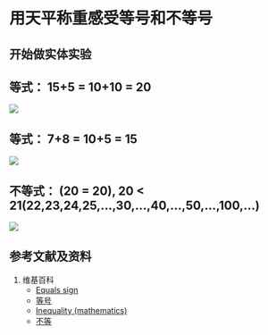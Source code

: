 # 用天平称重感受等号和不等号

## 开始做实体实验

## 等式： 15+5 = 10+10 = 20

![](/images/一年级(学龄前)/体验1+2+3+...+n的计算过程/1a1.jpg)

## 等式： 7+8 = 10+5 = 15

![](/images/一年级(学龄前)/体验1+2+3+...+n的计算过程/1a1.jpg)

## 不等式： (20 = 20), 20 < 21(22,23,24,25,...,30,...,40,...,50,...,100,...)

![](/images/一年级(学龄前)/体验1+2+3+...+n的计算过程/1a1.jpg)

## 参考文献及资料

1. 维基百科
	- [Equals sign](https://en.wikipedia.org/wiki/Equals_sign) 
	- [等号](https://zh.wikipedia.org/wiki/%E7%AD%89%E5%8F%B7) 
	- [Inequality (mathematics)](https://en.wikipedia.org/wiki/Inequality_(mathematics))
	- [不等](https://zh.wikipedia.org/wiki/%E4%B8%8D%E7%AD%89)
